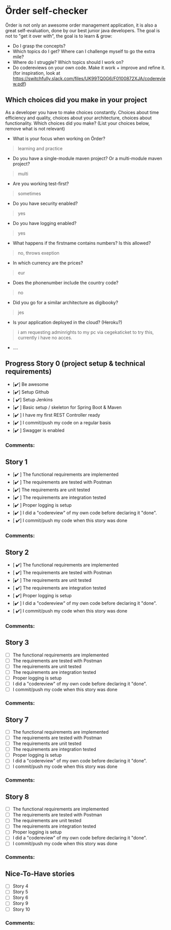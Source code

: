 # Örder self-checker
Örder is not only an awesome order management application, it is also a great self-evaluation, done by our best junior java developers.
The goal is not to "get it over with", the goal is to learn & grow:
 - Do I grasp the concepts?
 - Which topics do I get? Where can I challenge myself to go the extra mile?
 - Where do I struggle? Which topics should I work on?
 - Do codereviews on your own code. Make it work + improve and refine it. (for inspiration, look at https://switchfully.slack.com/files/UK99TQ0G6/F0100872XJA/codereview.pdf)
## Which choices did you make in your project
As a developer you have to make choices constantly.
Choices about time efficiency and quality, choices about your architecture, choices about functionality.
Which choices did you make? (List your choices below, remove what is not relevant)
 - What is your focus when working on Örder?
 > learning and practice 
 - Do you have a single-module maven project? Or a multi-module maven project?
 > multi
 - Are you working test-first?
 > sometimes
 - Do you have security enabled?
 > yes
 - Do you have logging enabled?
 > yes
 - What happens if the firstname contains numbers? Is this allowed?
 > no, throws exeption
 - In which currency are the prices?
 > eur
 - Does the phonenumber include the country code?
 > no
 - Did you go for a similar architecture as digibooky?
 > jes
 - Is your application deployed in the cloud? (Heroku?)
 > i am requesting adminrights to my pc via cegekaticket to try this, currently i have no acces.
 - ....
## Progress Story 0 (project setup & technical requirements)
 - [:heavy_check_mark:] Be awesome
 - [:heavy_check_mark:] Setup Github
 - [ :heavy_check_mark:] Setup Jenkins
 - [:heavy_check_mark: ] Basic setup / skeleton for Spring Boot & Maven
 - [:heavy_check_mark: ] I have my first REST Controller ready
 - [:heavy_check_mark: ] I commit/push my code on a regular basis
 - [:heavy_check_mark: ] Swagger is enabled
### Comments:
## Story 1
 - [:heavy_check_mark: ] The functional requirements are implemented
 - [:heavy_check_mark: ] The requirements are tested with Postman
 - [:heavy_check_mark:] The requirements are unit tested
 - [:heavy_check_mark: ] The requirements are integration tested
 - [:heavy_check_mark: ] Proper logging is setup
 - [:heavy_check_mark: ] I did a "codereview" of my own code before declaring it "done".
 - [ :heavy_check_mark:] I commit/push my code when this story was done
### Comments:
## Story 2
 - [ :heavy_check_mark:] The functional requirements are implemented
 - [ :heavy_check_mark:] The requirements are tested with Postman
 - [:heavy_check_mark: ] The requirements are unit tested
 - [ :heavy_check_mark:] The requirements are integration tested
 - [ :heavy_check_mark:] Proper logging is setup
 - [:heavy_check_mark: ] I did a "codereview" of my own code before declaring it "done".
 - [ :heavy_check_mark:] I commit/push my code when this story was done
### Comments:
## Story 3
 - [ ] The functional requirements are implemented
 - [ ] The requirements are tested with Postman
 - [ ] The requirements are unit tested
 - [ ] The requirements are integration tested
 - [ ] Proper logging is setup
 - [ ] I did a "codereview" of my own code before declaring it "done".
 - [ ] I commit/push my code when this story was done
### Comments: 
## Story 7
 - [ ] The functional requirements are implemented
 - [ ] The requirements are tested with Postman
 - [ ] The requirements are unit tested
 - [ ] The requirements are integration tested
 - [ ] Proper logging is setup
 - [ ] I did a "codereview" of my own code before declaring it "done".
 - [ ] I commit/push my code when this story was done
### Comments: 
## Story 8
 - [ ] The functional requirements are implemented
 - [ ] The requirements are tested with Postman
 - [ ] The requirements are unit tested
 - [ ] The requirements are integration tested
 - [ ] Proper logging is setup
 - [ ] I did a "codereview" of my own code before declaring it "done".
 - [ ] I commit/push my code when this story was done
### Comments: 
## Nice-To-Have stories
 - [ ] Story 4
 - [ ] Story 5
 - [ ] Story 6
 - [ ] Story 9
 - [ ] Story 10
### Comments:
